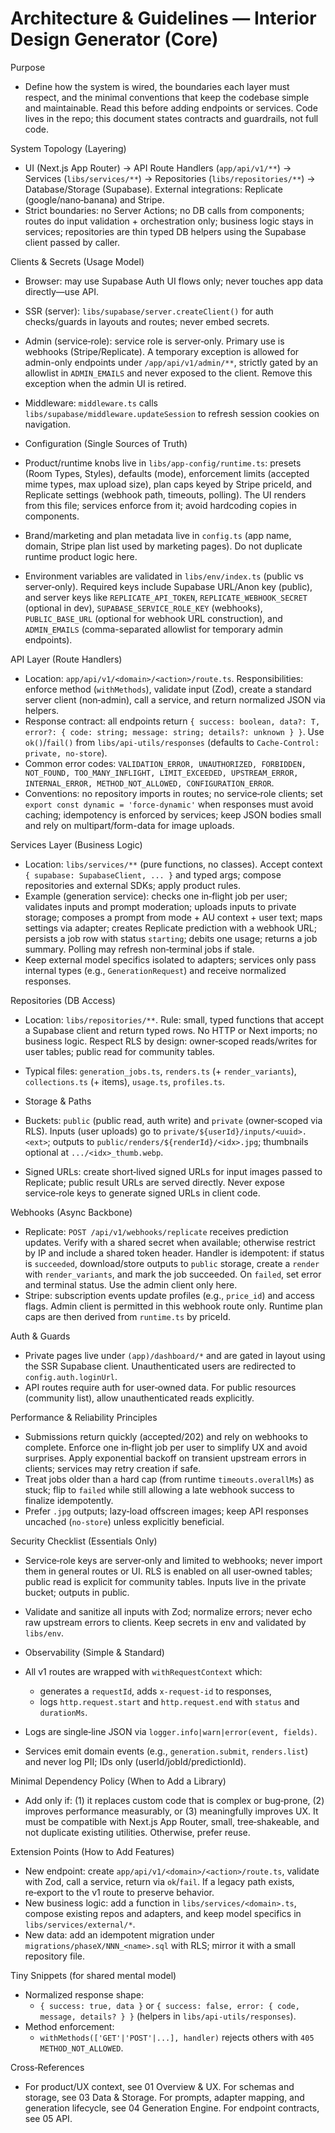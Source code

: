 # Architecture & Guidelines — Interior Design Generator (Core)

Purpose
- Define how the system is wired, the boundaries each layer must respect, and the minimal conventions that keep the codebase simple and maintainable. Read this before adding endpoints or services. Code lives in the repo; this document states contracts and guardrails, not full code.

System Topology (Layering)
- UI (Next.js App Router) → API Route Handlers (`app/api/v1/**`) → Services (`libs/services/**`) → Repositories (`libs/repositories/**`) → Database/Storage (Supabase). External integrations: Replicate (google/nano‑banana) and Stripe.
- Strict boundaries: no Server Actions; no DB calls from components; routes do input validation + orchestration only; business logic stays in services; repositories are thin typed DB helpers using the Supabase client passed by caller.

Clients & Secrets (Usage Model)
- Browser: may use Supabase Auth UI flows only; never touches app data directly—use API.
- SSR (server): `libs/supabase/server.createClient()` for auth checks/guards in layouts and routes; never embed secrets.
- Admin (service‑role): service role is server‑only. Primary use is webhooks (Stripe/Replicate). A temporary exception is allowed for admin-only endpoints under `/app/api/v1/admin/**`, strictly gated by an allowlist in `ADMIN_EMAILS` and never exposed to the client. Remove this exception when the admin UI is retired.
- Middleware: `middleware.ts` calls `libs/supabase/middleware.updateSession` to refresh session cookies on navigation.

- Configuration (Single Sources of Truth)
- Product/runtime knobs live in `libs/app-config/runtime.ts`: presets (Room Types, Styles), defaults (mode), enforcement limits (accepted mime types, max upload size), plan caps keyed by Stripe priceId, and Replicate settings (webhook path, timeouts, polling). The UI renders from this file; services enforce from it; avoid hardcoding copies in components.
- Brand/marketing and plan metadata live in `config.ts` (app name, domain, Stripe plan list used by marketing pages). Do not duplicate runtime product logic here.
- Environment variables are validated in `libs/env/index.ts` (public vs server‑only). Required keys include Supabase URL/Anon key (public), and server keys like `REPLICATE_API_TOKEN`, `REPLICATE_WEBHOOK_SECRET` (optional in dev), `SUPABASE_SERVICE_ROLE_KEY` (webhooks), `PUBLIC_BASE_URL` (optional for webhook URL construction), and `ADMIN_EMAILS` (comma-separated allowlist for temporary admin endpoints).

API Layer (Route Handlers)
- Location: `app/api/v1/<domain>/<action>/route.ts`. Responsibilities: enforce method (`withMethods`), validate input (Zod), create a standard server client (non‑admin), call a service, and return normalized JSON via helpers.
- Response contract: all endpoints return `{ success: boolean, data?: T, error?: { code: string; message: string; details?: unknown } }`. Use `ok()`/`fail()` from `libs/api-utils/responses` (defaults to `Cache-Control: private, no-store`).
- Common error codes: `VALIDATION_ERROR, UNAUTHORIZED, FORBIDDEN, NOT_FOUND, TOO_MANY_INFLIGHT, LIMIT_EXCEEDED, UPSTREAM_ERROR, INTERNAL_ERROR, METHOD_NOT_ALLOWED, CONFIGURATION_ERROR`.
- Conventions: no repository imports in routes; no service‑role clients; set `export const dynamic = 'force-dynamic'` when responses must avoid caching; idempotency is enforced by services; keep JSON bodies small and rely on multipart/form-data for image uploads.

Services Layer (Business Logic)
- Location: `libs/services/**` (pure functions, no classes). Accept context `{ supabase: SupabaseClient, ... }` and typed args; compose repositories and external SDKs; apply product rules.
- Example (generation service): checks one in‑flight job per user; validates inputs and prompt moderation; uploads inputs to private storage; composes a prompt from mode + AU context + user text; maps settings via adapter; creates Replicate prediction with a webhook URL; persists a job row with status `starting`; debits one usage; returns a job summary. Polling may refresh non‑terminal jobs if stale.
- Keep external model specifics isolated to adapters; services only pass internal types (e.g., `GenerationRequest`) and receive normalized responses.

Repositories (DB Access)
- Location: `libs/repositories/**`. Rule: small, typed functions that accept a Supabase client and return typed rows. No HTTP or Next imports; no business logic. Respect RLS by design: owner‑scoped reads/writes for user tables; public read for community tables.
- Typical files: `generation_jobs.ts`, `renders.ts` (+ `render_variants`), `collections.ts` (+ items), `usage.ts`, `profiles.ts`.

- Storage & Paths
- Buckets: `public` (public read, auth write) and `private` (owner‑scoped via RLS). Inputs (user uploads) go to `private/${userId}/inputs/<uuid>.<ext>`; outputs to `public/renders/${renderId}/<idx>.jpg`; thumbnails optional at `.../<idx>_thumb.webp`.
- Signed URLs: create short‑lived signed URLs for input images passed to Replicate; public result URLs are served directly. Never expose service‑role keys to generate signed URLs in client code.

Webhooks (Async Backbone)
- Replicate: `POST /api/v1/webhooks/replicate` receives prediction updates. Verify with a shared secret when available; otherwise restrict by IP and include a shared token header. Handler is idempotent: if status is `succeeded`, download/store outputs to `public` storage, create a `render` with `render_variants`, and mark the job succeeded. On `failed`, set error and terminal status. Use the admin client only here.
- Stripe: subscription events update profiles (e.g., `price_id`) and access flags. Admin client is permitted in this webhook route only. Runtime plan caps are then derived from `runtime.ts` by priceId.

Auth & Guards
- Private pages live under `(app)/dashboard/*` and are gated in layout using the SSR Supabase client. Unauthenticated users are redirected to `config.auth.loginUrl`.
- API routes require auth for user‑owned data. For public resources (community list), allow unauthenticated reads explicitly.

Performance & Reliability Principles
- Submissions return quickly (accepted/202) and rely on webhooks to complete. Enforce one in‑flight job per user to simplify UX and avoid surprises. Apply exponential backoff on transient upstream errors in clients; services may retry creation if safe.
- Treat jobs older than a hard cap (from runtime `timeouts.overallMs`) as stuck; flip to `failed` while still allowing a late webhook success to finalize idempotently.
- Prefer `.jpg` outputs; lazy‑load offscreen images; keep API responses uncached (`no-store`) unless explicitly beneficial.

Security Checklist (Essentials Only)
- Service‑role keys are server‑only and limited to webhooks; never import them in general routes or UI. RLS is enabled on all user‑owned tables; public read is explicit for community tables. Inputs live in the private bucket; outputs in public.
- Validate and sanitize all inputs with Zod; normalize errors; never echo raw upstream errors to clients. Keep secrets in env and validated by `libs/env`.

- Observability (Simple & Standard)
- All v1 routes are wrapped with `withRequestContext` which:
  - generates a `requestId`, adds `x-request-id` to responses,
  - logs `http.request.start` and `http.request.end` with `status` and `durationMs`.
- Logs are single‑line JSON via `logger.info|warn|error(event, fields)`.
- Services emit domain events (e.g., `generation.submit`, `renders.list`) and never log PII; IDs only (userId/jobId/predictionId).

Minimal Dependency Policy (When to Add a Library)
- Add only if: (1) it replaces custom code that is complex or bug‑prone, (2) improves performance measurably, or (3) meaningfully improves UX. It must be compatible with Next.js App Router, small, tree‑shakeable, and not duplicate existing utilities. Otherwise, prefer reuse.

Extension Points (How to Add Features)
- New endpoint: create `app/api/v1/<domain>/<action>/route.ts`, validate with Zod, call a service, return via `ok`/`fail`. If a legacy path exists, re‑export to the v1 route to preserve behavior.
- New business logic: add a function in `libs/services/<domain>.ts`, compose existing repos and adapters, and keep model specifics in `libs/services/external/*`.
- New data: add an idempotent migration under `migrations/phaseX/NNN_<name>.sql` with RLS; mirror it with a small repository file.

Tiny Snippets (for shared mental model)
- Normalized response shape:
  - `{ success: true, data }` or `{ success: false, error: { code, message, details? } }` (helpers in `libs/api-utils/responses`).
- Method enforcement:
  - `withMethods(['GET'|'POST'|...], handler)` rejects others with `405 METHOD_NOT_ALLOWED`.

Cross‑References
- For product/UX context, see 01 Overview & UX. For schemas and storage, see 03 Data & Storage. For prompts, adapter mapping, and generation lifecycle, see 04 Generation Engine. For endpoint contracts, see 05 API.
